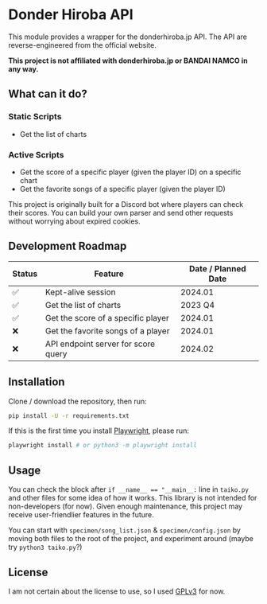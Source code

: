 # Donder Hiroba API

This module provides a wrapper for the donderhiroba.jp API. The API are reverse-engineered from the official website.

**This project is not affiliated with donderhiroba.jp or BANDAI NAMCO in any way.**

## What can it do?

### Static Scripts

- Get the list of charts

### Active Scripts

- Get the score of a specific player (given the player ID) on a specific chart
- Get the favorite songs of a specific player (given the player ID)

This project is originally built for a Discord bot where players can check their scores. You can build your own parser and send other requests without worrying about expired cookies.

## Development Roadmap

| Status | Feature                                      | Date / Planned Date |
| ------ | -------------------------------------------- | ------------------- |
| ✅      | Kept-alive session                           | 2024.01             |
| ✅      | Get the list of charts                       | 2023 Q4             |
| ✅      | Get the score of a specific player           | 2024.01             |
| ❌      | Get the favorite songs of a player           | 2024.01             |
| ❌      | API endpoint server for score query          | 2024.02             |

## Installation

Clone / download the repository, then run:

```bash
pip install -U -r requirements.txt
```

If this is the first time you install [Playwright](https://github.com/microsoft/playwright), please run:

```bash
playwright install # or python3 -m playwright install
```

## Usage

You can check the block after `if __name__ == "__main__:` line in `taiko.py` and other files for some idea of how it works. This library is not intended for non-developers (for now). Given enough maintenance, this project may receive user-friendlier features in the future.

You can start with `specimen/song_list.json` & `specimen/config.json` by moving both files to the root of the project, and experiment around (maybe try `python3 taiko.py`?)

## License

I am not certain about the license to use, so I used [GPLv3](LICENSE) for now.